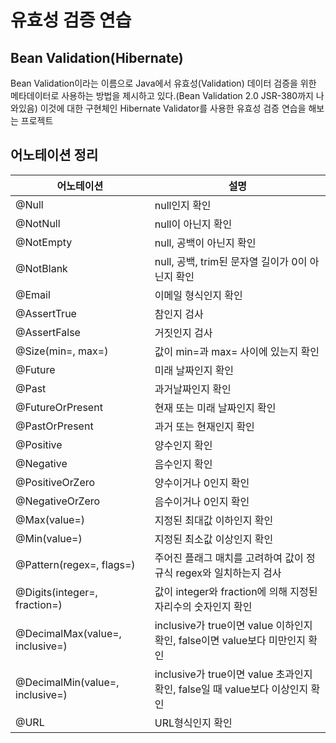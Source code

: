 # 유효성 검증 연습

## Bean Validation(Hibernate)
Bean Validation이라는 이름으로 Java에서 유효성(Validation) 데이터 검증을 위한 메타데이터로 사용하는 방법을 제시하고 있다.(Bean Validation 2.0 JSR-380까지 나와있음)
이것에 대한 구현체인 Hibernate Validator를 사용한 유효성 검증 연습을 해보는 프로젝트

## 어노테이션 정리
|어노테이션|설명|
|-|-|
|@Null|null인지 확인|
|@NotNull|null이 아닌지 확인|
|@NotEmpty|null, 공백이 아닌지 확인|
|@NotBlank|null, 공백, trim된 문자열 길이가 0이 아닌지 확인|
|@Email|이메일 형식인지 확인|
|@AssertTrue|참인지 검사|
|@AssertFalse|거짓인지 검사|
|@Size(min=, max=)|값이 min=과 max= 사이에 있는지 확인|
|@Future|미래 날짜인지 확인|
|@Past|과거날짜인지 확인|
|@FutureOrPresent|현재 또는 미래 날짜인지 확인|
|@PastOrPresent|과거 또는 현재인지 확인|
|@Positive|양수인지 확인|
|@Negative|음수인지 확인|
|@PositiveOrZero|양수이거나 0인지 확인|
|@NegativeOrZero|음수이거나 0인지 확인|
|@Max(value=)|지정된 최대값 이하인지 확인|
|@Min(value=)|지정된 최소값 이상인지 확인|
|@Pattern(regex=, flags=)|주어진 플래그 매치를 고려하여 값이 정규식 regex와 일치하는지 검사|
|@Digits(integer=, fraction=)|값이 integer와 fraction에 의해 지정된 자리수의 숫자인지 확인|
|@DecimalMax(value=, inclusive=)|inclusive가 true이면 value 이하인지 확인, false이면 value보다 미만인지 확인
|@DecimalMin(value=, inclusive=)|inclusive가 true이면 value 초과인지 확인, false일 때 value보다 이상인지 확인|
|@URL|URL형식인지 확인|